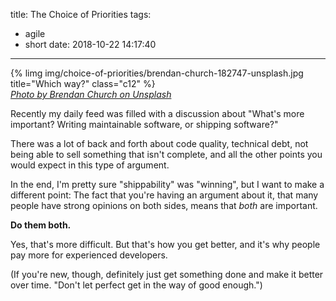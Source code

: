 title: The Choice of Priorities
tags:
  - agile
  - short
date: 2018-10-22 14:17:40
---

<div class="article-image">
  {% limg img/choice-of-priorities/brendan-church-182747-unsplash.jpg title="Which way?" class="c12" %}
  <div class="article-image-sub">
    <cite>
      <a href="https://unsplash.com/@bdchu614?utm_medium=referral&utm_campaign=photographer-credit&utm_content=creditBadge">Photo by Brendan Church on Unsplash</a>
    </cite>
  </div>
</div>

Recently my daily feed was filled with a discussion about "What's more important?  Writing maintainable software, or shipping software?"

<!-- more -->  

There was a lot of back and forth about code quality, technical debt, not being able to sell something that isn't complete, and all the other points you would expect in this type of argument.

In the end, I'm pretty sure "shippability" was "winning", but I want to make a different point:  The fact that you're having an argument about it, that many people have strong opinions on both sides, means that _both_ are important.

**Do them both.**

Yes, that's more difficult.  But that's how you get better, and it's why people pay more for experienced developers.

(If you're new, though, definitely just get something done and make it better over time.  "Don't let perfect get in the way of good enough.")
